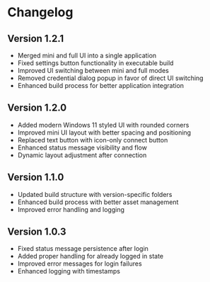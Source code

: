 # Changelog

## Version 1.2.1
- Merged mini and full UI into a single application
- Fixed settings button functionality in executable build
- Improved UI switching between mini and full modes
- Removed credential dialog popup in favor of direct UI switching
- Enhanced build process for better application integration

## Version 1.2.0
- Added modern Windows 11 styled UI with rounded corners
- Improved mini UI layout with better spacing and positioning
- Replaced text button with icon-only connect button
- Enhanced status message visibility and flow
- Dynamic layout adjustment after connection

## Version 1.1.0
- Updated build structure with version-specific folders
- Enhanced build process with better asset management
- Improved error handling and logging

## Version 1.0.3
- Fixed status message persistence after login
- Added proper handling for already logged in state
- Improved error messages for login failures
- Enhanced logging with timestamps 